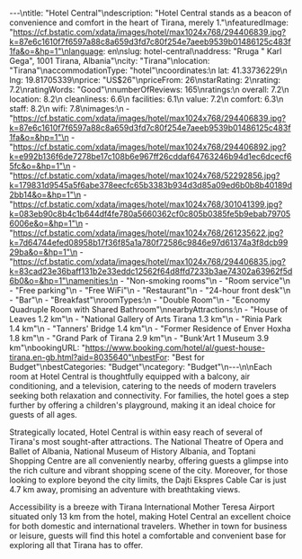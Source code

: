 ---\ntitle: "Hotel Central"\ndescription: "Hotel Central stands as a beacon of convenience and comfort in the heart of Tirana, merely 1."\nfeaturedImage: "https://cf.bstatic.com/xdata/images/hotel/max1024x768/294406839.jpg?k=87e6c1610f7f6597a88c8a659d3fd7c80f254e7aeeb9539b01486125c483f1fa&o=&hp=1"\nlanguage: en\nslug: hotel-central\naddress: "Rruga \" Karl Gega\", 1001 Tirana, Albania"\ncity: "Tirana"\nlocation: "Tirana"\naccommodationType: "hotel"\ncoordinates:\n  lat: 41.33736229\n  lng: 19.81705339\nprice: "US$26"\npriceFrom: 26\nstarRating: 2\nrating: 7.2\nratingWords: "Good"\nnumberOfReviews: 165\nratings:\n  overall: 7.2\n  location: 8.2\n  cleanliness: 6.6\n  facilities: 6.1\n  value: 7.2\n  comfort: 6.3\n  staff: 8.2\n  wifi: 7.8\nimages:\n  - "https://cf.bstatic.com/xdata/images/hotel/max1024x768/294406839.jpg?k=87e6c1610f7f6597a88c8a659d3fd7c80f254e7aeeb9539b01486125c483f1fa&o=&hp=1"\n  - "https://cf.bstatic.com/xdata/images/hotel/max1024x768/294406892.jpg?k=e992b136f6de7278be17c108b6e967ff26cddaf64763246b94d1ec6dcecf65fc&o=&hp=1"\n  - "https://cf.bstatic.com/xdata/images/hotel/max1024x768/52292856.jpg?k=179831d9545a5f6abe378eecfc65b3383b934d3d85a09ed6b0b8b40189d2bb14&o=&hp=1"\n  - "https://cf.bstatic.com/xdata/images/hotel/max1024x768/301041399.jpg?k=083eb90c8b4c1b644df4fe780a5660362cf0c805b0385fe5b9ebab797056006e&o=&hp=1"\n  - "https://cf.bstatic.com/xdata/images/hotel/max1024x768/261235622.jpg?k=7d64744efed08958b17f36f85a1a780f72586c9846e97d61374a3f8dcb9929ba&o=&hp=1"\n  - "https://cf.bstatic.com/xdata/images/hotel/max1024x768/294406835.jpg?k=83cad23e36baff131b2e33eddc12562f64d8ffd7233b3ae74302a63962f5d6b0&o=&hp=1"\namenities:\n  - "Non-smoking rooms"\n  - "Room service"\n  - "Free parking"\n  - "Free WiFi"\n  - "Restaurant"\n  - "24-hour front desk"\n  - "Bar"\n  - "Breakfast"\nroomTypes:\n  - "Double Room"\n  - "Economy Quadruple Room with Shared Bathroom"\nnearbyAttractions:\n  - "House of Leaves 1.2 km"\n  - "National Gallery of Arts Tirana 1.3 km"\n  - "Rinia Park 1.4 km"\n  - "Tanners' Bridge 1.4 km"\n  - "Former Residence of Enver Hoxha 1.8 km"\n  - "Grand Park of Tirana 2.9 km"\n  - "Bunk'Art 1 Museum 3.9 km"\nbookingURL: "https://www.booking.com/hotel/al/guest-house-tirana.en-gb.html?aid=8035640"\nbestFor: "Best for Budget"\nbestCategories: "Budget"\ncategory: "Budget"\n---\n\nEach room at Hotel Central is thoughtfully equipped with a balcony, air conditioning, and a television, catering to the needs of modern travelers seeking both relaxation and connectivity. For families, the hotel goes a step further by offering a children's playground, making it an ideal choice for guests of all ages.

Strategically located, Hotel Central is within easy reach of several of Tirana's most sought-after attractions. The National Theatre of Opera and Ballet of Albania, National Museum of History Albania, and Toptani Shopping Centre are all conveniently nearby, offering guests a glimpse into the rich culture and vibrant shopping scene of the city. Moreover, for those looking to explore beyond the city limits, the Dajti Ekspres Cable Car is just 4.7 km away, promising an adventure with breathtaking views.

Accessibility is a breeze with Tirana International Mother Teresa Airport situated only 13 km from the hotel, making Hotel Central an excellent choice for both domestic and international travelers. Whether in town for business or leisure, guests will find this hotel a comfortable and convenient base for exploring all that Tirana has to offer.